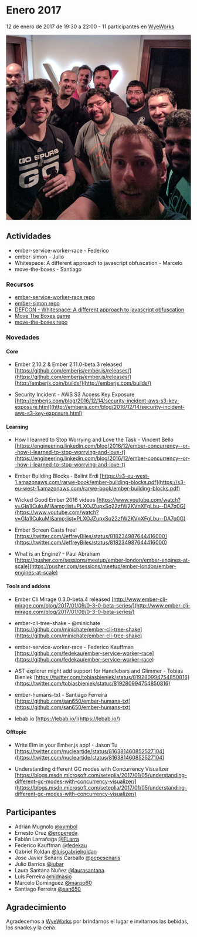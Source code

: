 # Enero 2017

12 de enero de 2017 de 19:30 a 22:00 - 11 participantes en [WyeWorks](https://wyeworks.com/)

![GitHub Logo](https://github.com/jubar/ember-montevideo.github.io/raw/master/photos/2017-1/photo.jpg)

## Actividades

* ember-service-worker-race - Federico
* ember-simon - Julio
* Whitespace: A different approach to javascript obfuscation - Marcelo
* move-the-boxes - Santiago

### Recursos

* [ember-service-worker-race repo](https://github.com/fedekau/ember-service-worker-race)
* [ember-simon repo](https://github.com/jubar/ember-simon)
* [DEFCON - Whitespace: A different approach to javascript obfuscation](http://www.securitytube.net/video/3670)
* [Move The Boxes game](http://move-the-boxes.pagefrontapp.com/)
* [move-the-boxes repo](https://github.com/san650/move-the-boxes)

### Novedades

#### Core

* Ember 2.10.2 &amp; Ember 2.11.0-beta.3 released
[https://github.com/emberjs/ember.js/releases/](https://github.com/emberjs/ember.js/releases/)
[http://emberjs.com/builds/](http://emberjs.com/builds/)

* Security Incident - AWS S3 Access Key Exposure
[http://emberjs.com/blog/2016/12/14/security-incident-aws-s3-key-exposure.html](http://emberjs.com/blog/2016/12/14/security-incident-aws-s3-key-exposure.html)

#### Learning

* How I learned to Stop Worrying and Love the Task - Vincent Bello
  [https://engineering.linkedin.com/blog/2016/12/ember-concurrency--or--how-i-learned-to-stop-worrying-and-love-t](https://engineering.linkedin.com/blog/2016/12/ember-concurrency--or--how-i-learned-to-stop-worrying-and-love-t)

* Ember Building Blocks - Balint Erdi
  [https://s3-eu-west-1.amazonaws.com/rarwe-book/ember-building-blocks.pdf](https://s3-eu-west-1.amazonaws.com/rarwe-book/ember-building-blocks.pdf)

* Wicked Good Ember 2016 videos
  [https://www.youtube.com/watch?v=GIa1ICukuMI&amp;list=PLXOJZupxSq22zfW2KVnXFgLbu--DA7q0G](https://www.youtube.com/watch?v=GIa1ICukuMI&amp;list=PLXOJZupxSq22zfW2KVnXFgLbu--DA7q0G)

* Ember Screen Casts free!
  [https://twitter.com/JeffreyBiles/status/818234987644416000](https://twitter.com/JeffreyBiles/status/818234987644416000)

* What is an Engine? - Paul Abraham
  [https://pusher.com/sessions/meetup/ember-london/ember-engines-at-scale](https://pusher.com/sessions/meetup/ember-london/ember-engines-at-scale)

#### Tools and addons

* Ember Cli Mirage 0.3.0-beta.4 released
  [http://www.ember-cli-mirage.com/blog/2017/01/09/0-3-0-beta-series/](http://www.ember-cli-mirage.com/blog/2017/01/09/0-3-0-beta-series/)

* ember-cli-tree-shake - @minichate
  [https://github.com/minichate/ember-cli-tree-shake](https://github.com/minichate/ember-cli-tree-shake)

* ember-service-worker-race - Federico Kauffman
  [https://github.com/fedekau/ember-service-worker-race](https://github.com/fedekau/ember-service-worker-race)

* AST explorer might add support for Handlebars and Glimmer - Tobias Bieniek
  [https://twitter.com/tobiasbieniek/status/819280994754850816](https://twitter.com/tobiasbieniek/status/819280994754850816)

* ember-humans-txt - Santiago Ferreira
  [https://github.com/san650/ember-humans-txt](https://github.com/san650/ember-humans-txt)

* lebab.io
  [https://lebab.io/](https://lebab.io/)

#### Offtopic

* Write Elm in your Ember.js app! - Jason Tu
  [https://twitter.com/nucleartide/status/816381460852527104](https://twitter.com/nucleartide/status/816381460852527104)

* Understanding different GC modes with Concurrency Visualizer
  [https://blogs.msdn.microsoft.com/seteplia/2017/01/05/understanding-different-gc-modes-with-concurrency-visualizer/](https://blogs.msdn.microsoft.com/seteplia/2017/01/05/understanding-different-gc-modes-with-concurrency-visualizer/)

## Participantes

* Adrián Mugnolo [@xymbol](https://github.com/xymbol)
* Ernesto Cruz [@ercpereda](https://github.com/ercpereda)
* Fabián Larrañaga [@FLarra](https://github.com/FLarra)
* Federico Kauffman [@fedekau](https://github.com/fedekau)
* Gabriel Roldan [@luisgabrielroldan](https://github.com/luisgabrielroldan)
* Jose Javier Señaris Carballo [@pepesenaris](https://github.com/pepesenaris)
* Julio Barrios [@jubar](https://github.com/jubar)
* Laura Santana Nuñez [@laurasantana](https://github.com/laurasantana)
* Luis Ferreira [@hidnasio](https://github.com/hidnasio)
* Marcelo Dominguez [@marpo60](https://github.com/marpo60)
* Santiago Ferreira [@san650](https://github.com/san650)

## Agradecimiento

Agradecemos a [WyeWorks](https://wyeworks.com/) por brindarnos el lugar e invitarnos las bebidas, los snacks y la cena.
